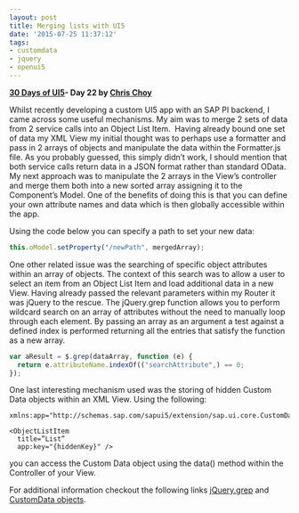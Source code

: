 ```yaml
---
layout: post
title: Merging lists with UI5
date: '2015-07-25 11:37:12'
tags:
- customdata
- jquery
- openui5
---
```


**[30 Days of UI5](http://pipetree.com/qmacro/blog/2015/07/04/30-days-of-ui5/)- Day 22 by [Chris Choy](https://uk.linkedin.com/pub/christopher-choy/53/21/b71)**

Whilst recently developing a custom UI5 app with an SAP PI backend, I came across some useful mechanisms. My aim was to merge 2 sets of data from 2 service calls into an Object List Item.  Having already bound one set of data my XML View my initial thought was to perhaps use a formatter and pass in 2 arrays of objects and manipulate the data within the Formatter.js file. As you probably guessed, this simply didn’t work, I should mention that both service calls return data in a JSON format rather than standard OData. My next approach was to manipulate the 2 arrays in the View’s controller and merge them both into a new sorted array assigning it to the Component’s Model. One of the benefits of doing this is that you can define your own attribute names and data which is then globally accessible within the app.

Using the code below you can specify a path to set your new data:

```javascript
this.oModel.setProperty("/newPath", mergedArray);
```

One other related issue was the searching of specific object attributes within an array of objects. The context of this search was to allow a user to select an item from an Object List Item and load additional data in a new View. Having already passed the relevant parameters within my Router it was jQuery to the rescue. The jQuery.grep function allows you to perform wildcard search on an array of attributes without the need to manually loop through each element. By passing an array as an argument a test against a defined index is performed returning all the entries that satisfy the function as a new array.

```javascript
var aResult = $.grep(dataArray, function (e) { 
  return e.attributeName.indexOf(("searchAttribute",) == 0; 
});
```

One last interesting mechanism used was the storing of hidden Custom Data objects within an XML View. Using the following:

```
xmlns:app="http://schemas.sap.com/sapui5/extension/sap.ui.core.CustomData/1" 

<ObjectListItem 
  title=”List” 
  app:key="{hiddenKey}" />
```
you can access the Custom Data object using the data() method within the Controller of your View.

For additional information checkout the following links [jQuery.grep](http://api.jquery.com/jquery.grep/) and [CustomData objects](http://help.sap.com/saphelp_uiaddon10/helpdata/en/91/f0c3ee6f4d1014b6dd926db0e91070/content.htm).

 


